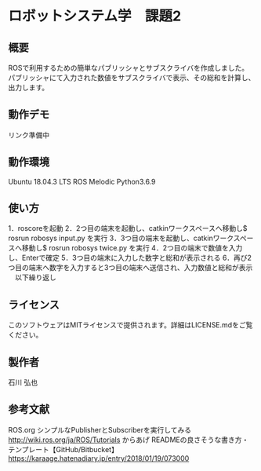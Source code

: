 # ロボットシステム学　課題2 
## 概要
ROSで利用するための簡単なパブリッシャとサブスクライバを作成しました。
パブリッシャにて入力された数値をサブスクライバで表示、その総和を計算し、出力します。

## 動作デモ
リンク準備中

## 動作環境
Ubuntu 18.04.3 LTS
ROS Melodic
Python3.6.9

## 使い方
1．roscoreを起動
2．2つ目の端末を起動し、catkinワークスペースへ移動し$ rosrun robosys input.py を実行
3．3つ目の端末を起動し、catkinワークスペースへ移動し$ rosrun robosys twice.py を実行
4．2つ目の端末で数値を入力し、Enterで確定
5．3つ目の端末に入力した数字と総和が表示される
6．再び2つ目の端末へ数字を入力すると3つ目の端末へ送信され、入力数値と総和が表示
 　以下繰り返し

## ライセンス
このソフトウェアはMITライセンスで提供されます。詳細はLICENSE.mdをご覧ください。

## 製作者
石川 弘也

## 参考文献
ROS.org シンプルなPublisherとSubscriberを実行してみる http://wiki.ros.org/ja/ROS/Tutorials
からあげ READMEの良さそうな書き方・テンプレート【GitHub/Bitbucket】https://karaage.hatenadiary.jp/entry/2018/01/19/073000 
